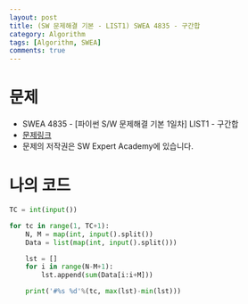```yaml
---
layout: post
title: (SW 문제해결 기본 - LIST1) SWEA 4835 - 구간합
category: Algorithm
tags: [Algorithm, SWEA]
comments: true
---
```




# 문제

-  SWEA 4835 - [파이썬 S/W 문제해결 기본 1일차] LIST1 - 구간합
-  [문제링크](https://www.swexpertacademy.com/main/learn/course/subjectDetail.do?courseId=AVuPDN86AAXw5UW6&subjectId=AWOVFCzaqeUDFAWg#)
-  문제의 저작권은 SW Expert Academy에 있습니다.



# 나의 코드


```python
TC = int(input())

for tc in range(1, TC+1):
    N, M = map(int, input().split())
    Data = list(map(int, input().split()))

    lst = []
    for i in range(N-M+1):
        lst.append(sum(Data[i:i+M]))

    print('#%s %d'%(tc, max(lst)-min(lst)))
```
